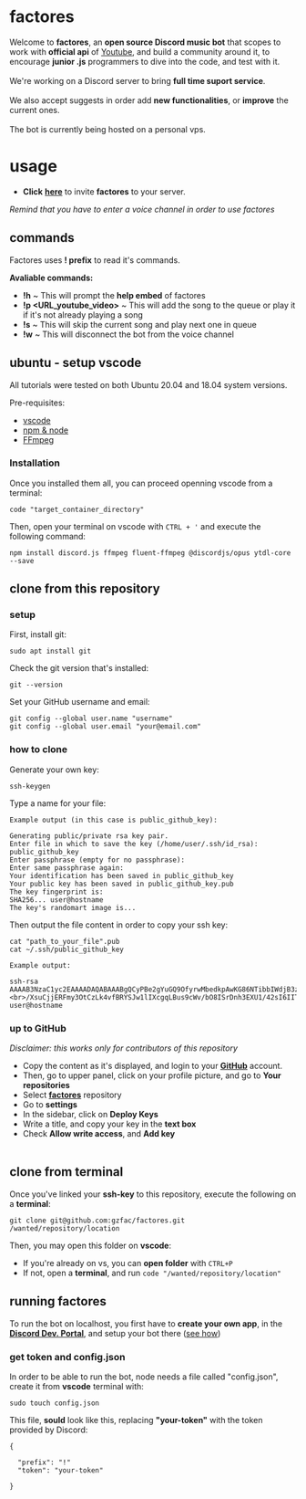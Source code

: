 # factores
Welcome to **factores**, an **open source Discord music bot** that scopes to work with **official api** of <a href="www.youtube.com" target="_blank">Youtube</a>, and build a community around it, to encourage **junior .js** programmers to dive into the code, and test with it.<br><br>
We're working on a Discord server to bring **full time suport service**.<br><br>
We also accept suggests in order add **new functionalities**, or **improve** the current ones.
<br><br>
The bot is currently being hosted on a personal vps.<br>

# usage
- **Click** <a href="https://discord.com/api/oauth2/authorize?client_id=930458539636453417&permissions=8&scope=bot" target="_blank">**here**</a> to invite **factores** to your server. <br>

*Remind that you have to enter a voice channel in order to use factores*

## commands
Factores uses **! prefix** to read it's commands.

**Avaliable commands:**
- **!h** ~ This will prompt the **help embed** of factores
- **!p <URL_youtube_video>** ~ This will add the song to the queue or play it if it's not already playing a song
- **!s** ~ This will skip the current song and play next one in queue
- **!w** ~ This will disconnect the bot from the voice channel

## ubuntu - setup vscode
All tutorials were tested on both Ubuntu 20.04 and 18.04 system versions.

Pre-requisites:
<ul>
<li>
<a href="https://linuxize.com/post/how-to-install-visual-studio-code-on-ubuntu-20-04/" target="_blank">vscode</a> 
</li>
<li>
<a href="https://linuxize.com/post/how-to-install-node-js-on-ubuntu-18.04/" target="_blank">npm & node</a>
</li>
<li>
<a href="https://linuxize.com/post/how-to-install-ffmpeg-on-ubuntu-20-04/" target="_blank">FFmpeg</a>
</li>
</ul>
<h3>Installation</h3>
Once you installed them all, you can proceed openning vscode from a terminal:<br>

```
code "target_container_directory"
```

Then, open your terminal on vscode with `CTRL + '` and execute the following command:

```
npm install discord.js ffmpeg fluent-ffmpeg @discordjs/opus ytdl-core --save
```
## clone from this repository

### setup

First, install git:

```
sudo apt install git
```

Check the git version that's installed:

```
git --version
```

Set your GitHub username and email:

```
git config --global user.name "username"
git config --global user.email "your@email.com"
```
### how to clone

Generate your own key:

```
ssh-keygen
```

Type a name for your file:

```
Example output (in this case is public_github_key):

Generating public/private rsa key pair.
Enter file in which to save the key (/home/user/.ssh/id_rsa): public_github_key
Enter passphrase (empty for no passphrase): 
Enter same passphrase again: 
Your identification has been saved in public_github_key
Your public key has been saved in public_github_key.pub
The key fingerprint is:
SHA256... user@hostname
The key's randomart image is...

```

Then output the file content in order to copy your ssh key:

```
cat "path_to_your_file".pub
cat ~/.ssh/public_github_key
```

```
Example output:

ssh-rsa AAAAB3NzaC1yc2EAAAADAQABAAABgQCyPBe2gYuGQ9OfyrwMbedkpAwKG86NTibbIWdjB3zfMhdwtlM5ZkzHJPfeW+Xx6ykOBuRkacfWRPREeKAk/auiogJW3MtLq78 <br>/XsuCjjERFmy3OtCzLk4vfBRYSJw1lIXcgqLBus9cWv/bO8ISrDnh3EXU1/42sI6IIToGa0KsIaxP4W7tcgORl3Y36Qh<br>/JOdTigYekvVd/wPjjFveK9P2B4qU12ofrLVc+c1tyOszhMfZmUzLemDBnOX6JWPVTQINP/1VXTYwm5ZF5+/K4olgDZ<br>/JOreczcPoJJ0R1zrRrBBjM7GsRuIN2YdysXeQsjrcqpwjdlbU2LHmgNNghTe9l3syPfGWqOqz3zuijOf0UOEx2Arnf7MNBXYAodz0Ru5k6CA9WKDrb71q0PsVVBcbxRPgfkjsK48thX9+eNwDhf8bZo+xd9/OkO9lpiQDgieqvXdIApMT/fUt9sJNHDA1O1OfuWhwQBpmnDlNIvTBowmFTA5P7MG9tUtOBW7lE= user@hostname
```

### up to GitHub

<i>Disclaimer: this works only for contributors of this repository</i>

- Copy the content as it's displayed, and login to your [**GitHub**](https://github.com/) account. <br>
- Then, go to upper panel, click on your profile picture, and go to **Your repositories**
- Select [**factores**](https://github.com/gzfac/factores) repository
- Go to **settings**
- In the sidebar, click on **Deploy Keys**
- Write a title, and copy your key in the **text box**
- Check **Allow write access**, and **Add key**<br><br>

## clone from terminal

Once you've linked your **ssh-key** to this repository, execute the following on a **terminal**:

```
git clone git@github.com:gzfac/factores.git /wanted/repository/location
```

Then, you may open this folder on **vscode**:

- If you're already on vs, you can **open folder** with `CTRL+P`
- If not, open a **terminal**, and run `code "/wanted/repository/location"`

## running factores

To run the bot on localhost, you first have to **create your own app**, in the [**Discord Dev. Portal**](https://discord.com/developers/applications), and
setup your bot there ([see how](https://discordpy.readthedocs.io/en/stable/discord.html))

### get token and config.json

In order to be able to run the bot, node needs a file called "config.json", create it from **vscode** terminal with:

```
sudo touch config.json
```

This file, **sould** look like this, replacing **"your-token"** with the token provided by Discord:

```
{

  "prefix": "!"
  "token": "your-token"

}
```
